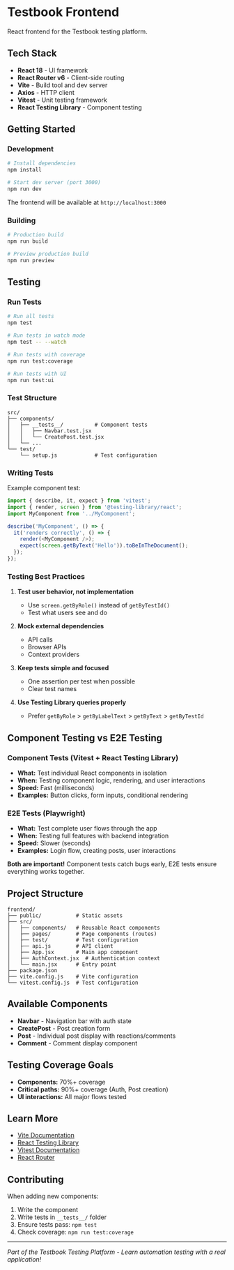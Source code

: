 # Testbook Frontend

React frontend for the Testbook testing platform.

## Tech Stack

- **React 18** - UI framework
- **React Router v6** - Client-side routing
- **Vite** - Build tool and dev server
- **Axios** - HTTP client
- **Vitest** - Unit testing framework
- **React Testing Library** - Component testing

## Getting Started

### Development

```bash
# Install dependencies
npm install

# Start dev server (port 3000)
npm run dev
```

The frontend will be available at `http://localhost:3000`

### Building

```bash
# Production build
npm run build

# Preview production build
npm run preview
```

## Testing

### Run Tests

```bash
# Run all tests
npm test

# Run tests in watch mode
npm test -- --watch

# Run tests with coverage
npm run test:coverage

# Run tests with UI
npm run test:ui
```

### Test Structure

```
src/
├── components/
│   ├── __tests__/          # Component tests
│   │   ├── Navbar.test.jsx
│   │   └── CreatePost.test.jsx
│   └── ...
└── test/
    └── setup.js            # Test configuration
```

### Writing Tests

Example component test:

```javascript
import { describe, it, expect } from 'vitest';
import { render, screen } from '@testing-library/react';
import MyComponent from '../MyComponent';

describe('MyComponent', () => {
  it('renders correctly', () => {
    render(<MyComponent />);
    expect(screen.getByText('Hello')).toBeInTheDocument();
  });
});
```

### Testing Best Practices

1. **Test user behavior, not implementation**
   - Use `screen.getByRole()` instead of `getByTestId()`
   - Test what users see and do

2. **Mock external dependencies**
   - API calls
   - Browser APIs
   - Context providers

3. **Keep tests simple and focused**
   - One assertion per test when possible
   - Clear test names

4. **Use Testing Library queries properly**
   - Prefer `getByRole` > `getByLabelText` > `getByText` > `getByTestId`

## Component Testing vs E2E Testing

### Component Tests (Vitest + React Testing Library)
- **What:** Test individual React components in isolation
- **When:** Testing component logic, rendering, and user interactions
- **Speed:** Fast (milliseconds)
- **Examples:** Button clicks, form inputs, conditional rendering

### E2E Tests (Playwright)
- **What:** Test complete user flows through the app
- **When:** Testing full features with backend integration
- **Speed:** Slower (seconds)
- **Examples:** Login flow, creating posts, user interactions

**Both are important!** Component tests catch bugs early, E2E tests ensure everything works together.

## Project Structure

```
frontend/
├── public/           # Static assets
├── src/
│   ├── components/   # Reusable React components
│   ├── pages/        # Page components (routes)
│   ├── test/         # Test configuration
│   ├── api.js        # API client
│   ├── App.jsx       # Main app component
│   ├── AuthContext.jsx  # Authentication context
│   └── main.jsx      # Entry point
├── package.json
├── vite.config.js    # Vite configuration
└── vitest.config.js  # Test configuration
```

## Available Components

- **Navbar** - Navigation bar with auth state
- **CreatePost** - Post creation form
- **Post** - Individual post display with reactions/comments
- **Comment** - Comment display component

## Testing Coverage Goals

- **Components:** 70%+ coverage
- **Critical paths:** 90%+ coverage (Auth, Post creation)
- **UI interactions:** All major flows tested

## Learn More

- [Vite Documentation](https://vitejs.dev/)
- [React Testing Library](https://testing-library.com/react)
- [Vitest Documentation](https://vitest.dev/)
- [React Router](https://reactrouter.com/)

## Contributing

When adding new components:
1. Write the component
2. Write tests in `__tests__/` folder
3. Ensure tests pass: `npm test`
4. Check coverage: `npm run test:coverage`

---

*Part of the Testbook Testing Platform - Learn automation testing with a real application!*

